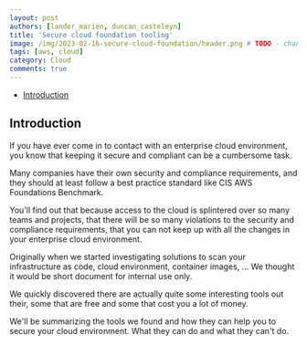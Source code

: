 ```yaml
---
layout: post
authors: [lander_marien, duncan_casteleyn]
title: 'Secure cloud foundation tooling'
image: /img/2023-02-16-secure-cloud-foundation/header.png # TODO - change image
tags: [aws, cloud]
category: Cloud
comments: true
---
```


- [Introduction](#introduction)

## Introduction

If you have ever come in to contact with an enterprise cloud environment,
you know that keeping it secure and compliant can be a cumbersome task.

Many companies have their own security and compliance requirements,
and they should at least follow a best practice standard like CIS AWS Foundations Benchmark.

You'll find out that because access to the cloud is splintered over so many teams and projects,
that there will be so many violations to the security and compliance requirements,
that you can not keep up with all the changes in your enterprise cloud environment.

Originally when we started investigating solutions to scan your infrastructure as code, cloud environment,
container images, ... We thought it would be short document for internal use only.

We quickly discovered there are actually quite some interesting tools out their,
some that are free and some that cost you a lot of money.

We'll be summarizing the tools we found and how they can help you to secure your cloud environment.
What they can do and what they can't do.
